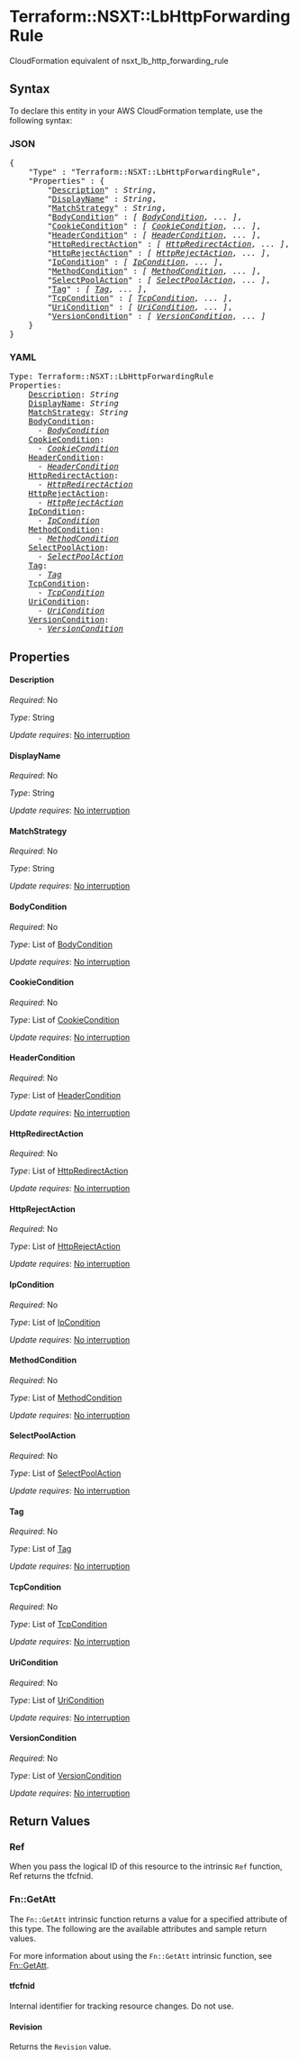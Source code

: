 # Terraform::NSXT::LbHttpForwardingRule

CloudFormation equivalent of nsxt_lb_http_forwarding_rule

## Syntax

To declare this entity in your AWS CloudFormation template, use the following syntax:

### JSON

<pre>
{
    "Type" : "Terraform::NSXT::LbHttpForwardingRule",
    "Properties" : {
        "<a href="#description" title="Description">Description</a>" : <i>String</i>,
        "<a href="#displayname" title="DisplayName">DisplayName</a>" : <i>String</i>,
        "<a href="#matchstrategy" title="MatchStrategy">MatchStrategy</a>" : <i>String</i>,
        "<a href="#bodycondition" title="BodyCondition">BodyCondition</a>" : <i>[ <a href="bodycondition.md">BodyCondition</a>, ... ]</i>,
        "<a href="#cookiecondition" title="CookieCondition">CookieCondition</a>" : <i>[ <a href="cookiecondition.md">CookieCondition</a>, ... ]</i>,
        "<a href="#headercondition" title="HeaderCondition">HeaderCondition</a>" : <i>[ <a href="headercondition.md">HeaderCondition</a>, ... ]</i>,
        "<a href="#httpredirectaction" title="HttpRedirectAction">HttpRedirectAction</a>" : <i>[ <a href="httpredirectaction.md">HttpRedirectAction</a>, ... ]</i>,
        "<a href="#httprejectaction" title="HttpRejectAction">HttpRejectAction</a>" : <i>[ <a href="httprejectaction.md">HttpRejectAction</a>, ... ]</i>,
        "<a href="#ipcondition" title="IpCondition">IpCondition</a>" : <i>[ <a href="ipcondition.md">IpCondition</a>, ... ]</i>,
        "<a href="#methodcondition" title="MethodCondition">MethodCondition</a>" : <i>[ <a href="methodcondition.md">MethodCondition</a>, ... ]</i>,
        "<a href="#selectpoolaction" title="SelectPoolAction">SelectPoolAction</a>" : <i>[ <a href="selectpoolaction.md">SelectPoolAction</a>, ... ]</i>,
        "<a href="#tag" title="Tag">Tag</a>" : <i>[ <a href="tag.md">Tag</a>, ... ]</i>,
        "<a href="#tcpcondition" title="TcpCondition">TcpCondition</a>" : <i>[ <a href="tcpcondition.md">TcpCondition</a>, ... ]</i>,
        "<a href="#uricondition" title="UriCondition">UriCondition</a>" : <i>[ <a href="uricondition.md">UriCondition</a>, ... ]</i>,
        "<a href="#versioncondition" title="VersionCondition">VersionCondition</a>" : <i>[ <a href="versioncondition.md">VersionCondition</a>, ... ]</i>
    }
}
</pre>

### YAML

<pre>
Type: Terraform::NSXT::LbHttpForwardingRule
Properties:
    <a href="#description" title="Description">Description</a>: <i>String</i>
    <a href="#displayname" title="DisplayName">DisplayName</a>: <i>String</i>
    <a href="#matchstrategy" title="MatchStrategy">MatchStrategy</a>: <i>String</i>
    <a href="#bodycondition" title="BodyCondition">BodyCondition</a>: <i>
      - <a href="bodycondition.md">BodyCondition</a></i>
    <a href="#cookiecondition" title="CookieCondition">CookieCondition</a>: <i>
      - <a href="cookiecondition.md">CookieCondition</a></i>
    <a href="#headercondition" title="HeaderCondition">HeaderCondition</a>: <i>
      - <a href="headercondition.md">HeaderCondition</a></i>
    <a href="#httpredirectaction" title="HttpRedirectAction">HttpRedirectAction</a>: <i>
      - <a href="httpredirectaction.md">HttpRedirectAction</a></i>
    <a href="#httprejectaction" title="HttpRejectAction">HttpRejectAction</a>: <i>
      - <a href="httprejectaction.md">HttpRejectAction</a></i>
    <a href="#ipcondition" title="IpCondition">IpCondition</a>: <i>
      - <a href="ipcondition.md">IpCondition</a></i>
    <a href="#methodcondition" title="MethodCondition">MethodCondition</a>: <i>
      - <a href="methodcondition.md">MethodCondition</a></i>
    <a href="#selectpoolaction" title="SelectPoolAction">SelectPoolAction</a>: <i>
      - <a href="selectpoolaction.md">SelectPoolAction</a></i>
    <a href="#tag" title="Tag">Tag</a>: <i>
      - <a href="tag.md">Tag</a></i>
    <a href="#tcpcondition" title="TcpCondition">TcpCondition</a>: <i>
      - <a href="tcpcondition.md">TcpCondition</a></i>
    <a href="#uricondition" title="UriCondition">UriCondition</a>: <i>
      - <a href="uricondition.md">UriCondition</a></i>
    <a href="#versioncondition" title="VersionCondition">VersionCondition</a>: <i>
      - <a href="versioncondition.md">VersionCondition</a></i>
</pre>

## Properties

#### Description

_Required_: No

_Type_: String

_Update requires_: [No interruption](https://docs.aws.amazon.com/AWSCloudFormation/latest/UserGuide/using-cfn-updating-stacks-update-behaviors.html#update-no-interrupt)

#### DisplayName

_Required_: No

_Type_: String

_Update requires_: [No interruption](https://docs.aws.amazon.com/AWSCloudFormation/latest/UserGuide/using-cfn-updating-stacks-update-behaviors.html#update-no-interrupt)

#### MatchStrategy

_Required_: No

_Type_: String

_Update requires_: [No interruption](https://docs.aws.amazon.com/AWSCloudFormation/latest/UserGuide/using-cfn-updating-stacks-update-behaviors.html#update-no-interrupt)

#### BodyCondition

_Required_: No

_Type_: List of <a href="bodycondition.md">BodyCondition</a>

_Update requires_: [No interruption](https://docs.aws.amazon.com/AWSCloudFormation/latest/UserGuide/using-cfn-updating-stacks-update-behaviors.html#update-no-interrupt)

#### CookieCondition

_Required_: No

_Type_: List of <a href="cookiecondition.md">CookieCondition</a>

_Update requires_: [No interruption](https://docs.aws.amazon.com/AWSCloudFormation/latest/UserGuide/using-cfn-updating-stacks-update-behaviors.html#update-no-interrupt)

#### HeaderCondition

_Required_: No

_Type_: List of <a href="headercondition.md">HeaderCondition</a>

_Update requires_: [No interruption](https://docs.aws.amazon.com/AWSCloudFormation/latest/UserGuide/using-cfn-updating-stacks-update-behaviors.html#update-no-interrupt)

#### HttpRedirectAction

_Required_: No

_Type_: List of <a href="httpredirectaction.md">HttpRedirectAction</a>

_Update requires_: [No interruption](https://docs.aws.amazon.com/AWSCloudFormation/latest/UserGuide/using-cfn-updating-stacks-update-behaviors.html#update-no-interrupt)

#### HttpRejectAction

_Required_: No

_Type_: List of <a href="httprejectaction.md">HttpRejectAction</a>

_Update requires_: [No interruption](https://docs.aws.amazon.com/AWSCloudFormation/latest/UserGuide/using-cfn-updating-stacks-update-behaviors.html#update-no-interrupt)

#### IpCondition

_Required_: No

_Type_: List of <a href="ipcondition.md">IpCondition</a>

_Update requires_: [No interruption](https://docs.aws.amazon.com/AWSCloudFormation/latest/UserGuide/using-cfn-updating-stacks-update-behaviors.html#update-no-interrupt)

#### MethodCondition

_Required_: No

_Type_: List of <a href="methodcondition.md">MethodCondition</a>

_Update requires_: [No interruption](https://docs.aws.amazon.com/AWSCloudFormation/latest/UserGuide/using-cfn-updating-stacks-update-behaviors.html#update-no-interrupt)

#### SelectPoolAction

_Required_: No

_Type_: List of <a href="selectpoolaction.md">SelectPoolAction</a>

_Update requires_: [No interruption](https://docs.aws.amazon.com/AWSCloudFormation/latest/UserGuide/using-cfn-updating-stacks-update-behaviors.html#update-no-interrupt)

#### Tag

_Required_: No

_Type_: List of <a href="tag.md">Tag</a>

_Update requires_: [No interruption](https://docs.aws.amazon.com/AWSCloudFormation/latest/UserGuide/using-cfn-updating-stacks-update-behaviors.html#update-no-interrupt)

#### TcpCondition

_Required_: No

_Type_: List of <a href="tcpcondition.md">TcpCondition</a>

_Update requires_: [No interruption](https://docs.aws.amazon.com/AWSCloudFormation/latest/UserGuide/using-cfn-updating-stacks-update-behaviors.html#update-no-interrupt)

#### UriCondition

_Required_: No

_Type_: List of <a href="uricondition.md">UriCondition</a>

_Update requires_: [No interruption](https://docs.aws.amazon.com/AWSCloudFormation/latest/UserGuide/using-cfn-updating-stacks-update-behaviors.html#update-no-interrupt)

#### VersionCondition

_Required_: No

_Type_: List of <a href="versioncondition.md">VersionCondition</a>

_Update requires_: [No interruption](https://docs.aws.amazon.com/AWSCloudFormation/latest/UserGuide/using-cfn-updating-stacks-update-behaviors.html#update-no-interrupt)

## Return Values

### Ref

When you pass the logical ID of this resource to the intrinsic `Ref` function, Ref returns the tfcfnid.

### Fn::GetAtt

The `Fn::GetAtt` intrinsic function returns a value for a specified attribute of this type. The following are the available attributes and sample return values.

For more information about using the `Fn::GetAtt` intrinsic function, see [Fn::GetAtt](https://docs.aws.amazon.com/AWSCloudFormation/latest/UserGuide/intrinsic-function-reference-getatt.html).

#### tfcfnid

Internal identifier for tracking resource changes. Do not use.

#### Revision

Returns the <code>Revision</code> value.


